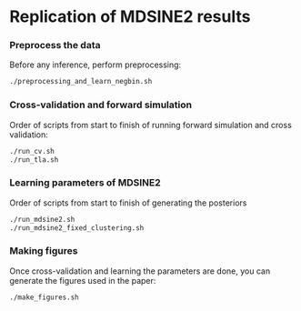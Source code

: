 # Replication of MDSINE2 results

### Preprocess the data
Before any inference, perform preprocessing:
```bash
./preprocessing_and_learn_negbin.sh
```

### Cross-validation and forward simulation
Order of scripts from start to finish of running forward simulation and cross validation:
```bash
./run_cv.sh
./run_tla.sh
```

### Learning parameters of MDSINE2
Order of scripts from start to finish of generating the posteriors

```bash
./run_mdsine2.sh
./run_mdsine2_fixed_clustering.sh
```

### Making figures
Once cross-validation and learning the parameters are done, you can generate the figures used in the paper:
```bash
./make_figures.sh
```
